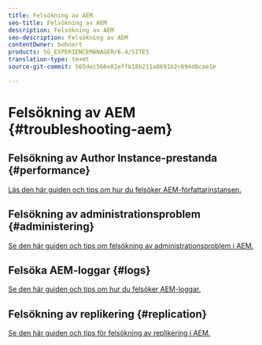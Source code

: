 ```yaml
---
title: Felsökning av AEM
seo-title: Felsökning av AEM
description: Felsökning av AEM
seo-description: Felsökning av AEM
contentOwner: bohnert
products: SG_EXPERIENCEMANAGER/6.4/SITES
translation-type: tm+mt
source-git-commit: 565dec566e02effb18b211a8691b2c694d8cae1e

---
```



# Felsökning av AEM {#troubleshooting-aem}

## Felsökning av Author Instance-prestanda {#performance}

[Läs den här guiden och tips om hur du felsöker AEM-författarinstansen.](/help/sites-authoring/troubleshooting.md)

## Felsökning av administrationsproblem {#administering}

[Se den här guiden och tips om felsökning av administrationsproblem i AEM.](/help/sites-administering/troubleshoot.md)

## Felsöka AEM-loggar {#logs}

[Se den här guiden och tips om hur du felsöker AEM-loggar.](/help/sites-administering/troubleshooting.md)

## Felsökning av replikering {#replication}

[Se den här guiden och tips för felsökning av replikering i AEM.](/help/sites-deploying/troubleshoot-rep.md)
